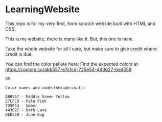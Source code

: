 # LearningWebsite
This repo is for my very first, from scratch website built with HTML and CSS.

This is my website, there is many like it. But, this one is mine.

Take the whole website for all I care, but make sure to give credit where credit is due.

You can find the color pallete here:
    Find the expected colors at https://coolors.co/abb557-e7cfcd-725e54-443627-bed558

    OR

    Color names and codes(hexadecimal):

    ABB557 - Middle Green Yellow
    E7CFCD - Pale Pink
    725E54 - Umber
    443627 - Dark Lava
    BED558 - June Bug
